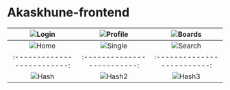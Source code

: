 # Akaskhune-frontend



![Login](https://raw.githubusercontent.com/gsoosk/Akaskhune-frontend/master/screenshots/login.png)|![Profile](https://raw.githubusercontent.com/gsoosk/Akaskhune-frontend/master/screenshots/Profile.png)  |  ![Boards](https://raw.githubusercontent.com/gsoosk/Akaskhune-frontend/master/screenshots/boards.png) 
:-------------------------:|:-------------------------:|:-------------------------:
 ![Home](https://raw.githubusercontent.com/gsoosk/Akaskhune-frontend/master/screenshots/home.png)|![Single](https://raw.githubusercontent.com/gsoosk/Akaskhune-frontend/master/screenshots/single.png)  |  ![Search](https://raw.githubusercontent.com/gsoosk/Akaskhune-frontend/master/screenshots/search.png) 
:-------------------------:|:-------------------------:|:-------------------------:
![Hash](https://raw.githubusercontent.com/gsoosk/Akaskhune-frontend/master/screenshots/hashtag.png)|![Hash2](https://raw.githubusercontent.com/gsoosk/Akaskhune-frontend/master/screenshots/hashtag2.png) | ![Hash3](https://raw.githubusercontent.com/gsoosk/Akaskhune-frontend/master/screenshots/hashtag3.png)
